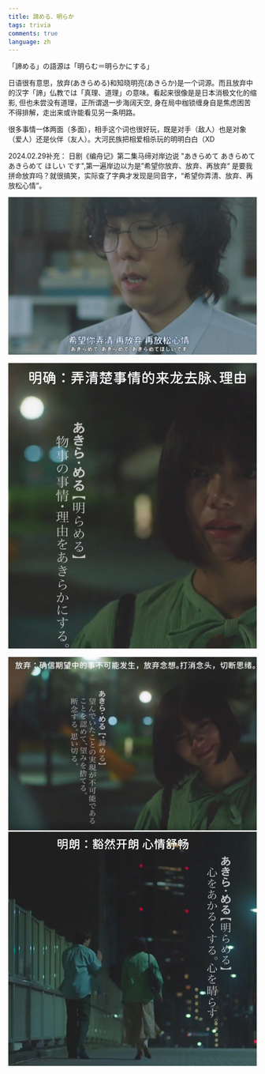 ```yaml
---
title: 諦める、明らか
tags: trivia
comments: true
language: zh
---
```


「諦める」の語源は「明らむ＝明らかにする」


日语很有意思，放弃(あき​らめる)和知晓明亮(あき​らか)是一个词源。而且放弃中的汉字「諦」仏教では「真理、道理」の意味。看起来很像是是日本消极文化的缩影, 但也未尝没有道理，正所谓退一步海阔天空, 身在局中枷锁缠身自是焦虑困苦不得排解，走出来或许能看见另一条明路。


很多事情一体两面（多面），相手这个词也很好玩，既是对手（敌人）也是对象（爱人）还是伙伴（友人）。大河民族把相爱相杀玩的明明白白（XD

2024.02.29补充：
日剧《编舟记》第二集马缔对岸边说 "あきらめて あきらめて あきらめて ほしい です",第一遍岸边以为是”希望你放弃、放弃、再放弃“ 是要我拼命放弃吗？就很搞笑，实际查了字典才发现是同音字，“希望你弄清、放弃、再放松心情”。

![](../assets/inserts/akira/photo_2024-02-29_19-11-04.jpg)

![](../assets/inserts/akira/photo_2024-02-29_19-11-09.jpg)

![](../assets/inserts/akira/photo_2024-02-29_19-11-12.jpg)
![](../assets/inserts/akira/photo_2024-02-29_19-11-15.jpg)